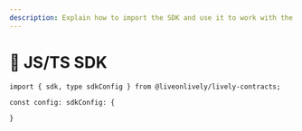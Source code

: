 ```yaml
---
description: Explain how to import the SDK and use it to work with the contracts.
---
```


# 🤖 JS/TS SDK

```
import { sdk, type sdkConfig } from @liveonlively/lively-contracts;

const config: sdkConfig: {
    
}
```
